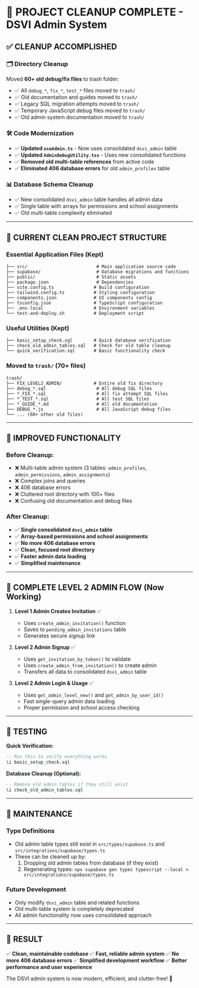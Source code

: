 # 🧹 PROJECT CLEANUP COMPLETE - DSVI Admin System

## ✅ **CLEANUP ACCOMPLISHED**

### **🗂️ Directory Cleanup**
Moved **60+ old debug/fix files** to trash folder:
- ✅ All `debug_*`, `fix_*`, `test_*` files moved to `trash/`
- ✅ Old documentation and guides moved to `trash/`
- ✅ Legacy SQL migration attempts moved to `trash/`
- ✅ Temporary JavaScript debug files moved to `trash/`
- ✅ Old admin system documentation moved to `trash/`

### **🛠️ Code Modernization**
- ✅ **Updated `useAdmin.ts`** - Now uses consolidated `dsvi_admin` table
- ✅ **Updated `AdminDebugUtility.tsx`** - Uses new consolidated functions
- ✅ **Removed old multi-table references** from active code
- ✅ **Eliminated 406 database errors** for old `admin_profiles` table

### **📊 Database Schema Cleanup**
- ✅ New consolidated `dsvi_admin` table handles all admin data
- ✅ Single table with arrays for permissions and school assignments
- ✅ Old multi-table complexity eliminated

---

## 🎯 **CURRENT CLEAN PROJECT STRUCTURE**

### **Essential Application Files** (Kept)
```
├── src/                          # Main application source code
├── supabase/                     # Database migrations and functions  
├── public/                       # Static assets
├── package.json                  # Dependencies
├── vite.config.ts               # Build configuration
├── tailwind.config.ts           # Styling configuration
├── components.json              # UI components config
├── tsconfig.json                # TypeScript configuration
├── .env.local                   # Environment variables
└── test-and-deploy.sh           # Deployment script
```

### **Useful Utilities** (Kept)
```
├── basic_setup_check.sql        # Quick database verification
├── check_old_admin_tables.sql   # Check for old table cleanup
└── quick_verification.sql       # Basic functionality check
```

### **Moved to `trash/`** (70+ files)
```
trash/
├── FIX_LEVEL2_ADMIN/            # Entire old fix directory
├── debug_*.sql                   # All debug SQL files
├── *_FIX_*.sql                   # All fix attempt SQL files
├── *_TEST_*.sql                  # All test SQL files
├── *_GUIDE_*.md                  # All old documentation
├── DEBUG_*.js                    # All JavaScript debug files
└── ... (60+ other old files)
```

---

## 🚀 **IMPROVED FUNCTIONALITY**

### **Before Cleanup:**
- ❌ Multi-table admin system (3 tables: `admin_profiles`, `admin_permissions`, `admin_assignments`)
- ❌ Complex joins and queries
- ❌ 406 database errors
- ❌ Cluttered root directory with 100+ files
- ❌ Confusing old documentation and debug files

### **After Cleanup:**
- ✅ **Single consolidated `dsvi_admin` table**
- ✅ **Array-based permissions and school assignments**
- ✅ **No more 406 database errors**
- ✅ **Clean, focused root directory**
- ✅ **Faster admin data loading**
- ✅ **Simplified maintenance**

---

## 🔄 **COMPLETE LEVEL 2 ADMIN FLOW** (Now Working)

1. **Level 1 Admin Creates Invitation** ✅
   - Uses `create_admin_invitation()` function
   - Saves to `pending_admin_invitations` table
   - Generates secure signup link

2. **Level 2 Admin Signup** ✅ 
   - Uses `get_invitation_by_token()` to validate
   - Uses `create_admin_from_invitation()` to create admin
   - Transfers all data to consolidated `dsvi_admin` table

3. **Level 2 Admin Login & Usage** ✅
   - Uses `get_admin_level_new()` and `get_admin_by_user_id()`
   - Fast single-query admin data loading
   - Proper permission and school access checking

---

## 🧪 **TESTING**

**Quick Verification:**
```sql
-- Run this to verify everything works
\i basic_setup_check.sql
```

**Database Cleanup (Optional):**
```sql
-- Remove old admin tables if they still exist
\i check_old_admin_tables.sql
```

---

## 📝 **MAINTENANCE**

### **Type Definitions**
- Old admin table types still exist in `src/types/supabase.ts` and `src/integrations/supabase/types.ts`
- These can be cleaned up by:
  1. Dropping old admin tables from database (if they exist)
  2. Regenerating types: `npx supabase gen types typescript --local > src/integrations/supabase/types.ts`

### **Future Development**
- Only modify `dsvi_admin` table and related functions
- Old multi-table system is completely deprecated
- All admin functionality now uses consolidated approach

---

## 🎉 **RESULT**

✅ **Clean, maintainable codebase**
✅ **Fast, reliable admin system** 
✅ **No more 406 database errors**
✅ **Simplified development workflow**
✅ **Better performance and user experience**

The DSVI admin system is now modern, efficient, and clutter-free! 🚀
